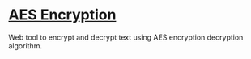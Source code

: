# [AES Encryption](https://usemytools.net/aes-encryption/)
Web tool to encrypt and decrypt text using AES encryption decryption algorithm.
